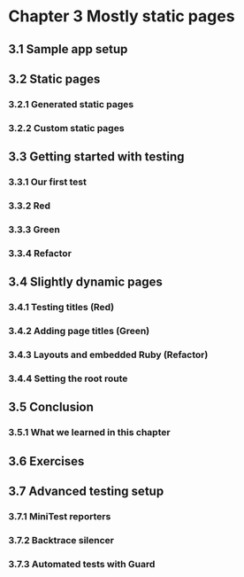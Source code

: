 # Chapter 3 Mostly static pages

## 3.1 Sample app setup

## 3.2 Static pages

### 3.2.1 Generated static pages

### 3.2.2 Custom static pages

## 3.3 Getting started with testing

### 3.3.1 Our first test

### 3.3.2 Red

### 3.3.3 Green

### 3.3.4 Refactor

## 3.4 Slightly dynamic pages

### 3.4.1 Testing titles (Red)

### 3.4.2 Adding page titles (Green)

### 3.4.3 Layouts and embedded Ruby (Refactor)

### 3.4.4 Setting the root route

## 3.5 Conclusion

### 3.5.1 What we learned in this chapter

## 3.6 Exercises

## 3.7 Advanced testing setup

### 3.7.1 MiniTest reporters

### 3.7.2 Backtrace silencer

### 3.7.3 Automated tests with Guard
